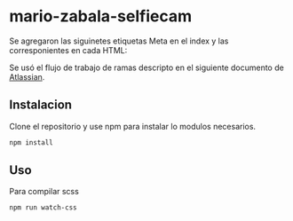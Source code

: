# mario-zabala-selfiecam

Se agregaron las siguinetes etiquetas Meta en el index y las corresponientes en cada HTML:
<meta name="keywords" content="espejo magico cordoba, alquiler espejo magico cordoba, cabina de fotos cordoba, alquiler cabina de fotos cordoba, espejo magico precio">
<meta name="description" content="Alquiler de Espejo Mágico en Córdoba. Ideal para todo tipo de eventos, Reserva tu fecha ahora!! 3512582222 ">

Se usó el flujo de trabajo de ramas descripto en el siguiente documento de [Atlassian](https://www.atlassian.com/es/git/tutorials/comparing-workflows/feature-branch-workflow).

## Instalacion

Clone el repositorio y use npm para instalar lo modulos necesarios.

```bash
npm install
```

## Uso

Para compilar scss

```bash
npm run watch-css
```
